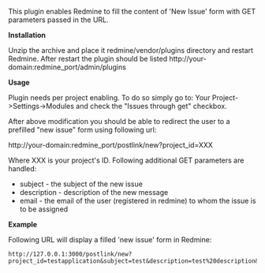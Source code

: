 This plugin enables Redmine to fill the content of 'New Issue' form with GET parameters passed in the URL.

**Installation**

Unzip the archive and place it redmine/vendor/plugins directory and restart Redmine. 
After restart the plugin should be listed http://your-domain:redmine_port/admin/plugins

**Usage**

Plugin needs per project enabling. To do so simply go to: Your Project->Settings->Modules and check the "Issues through get" checkbox.

After above modification you should be able to redirect the user to a prefilled "new issue" form using following url:

http://your-domain:redmine_port/postlink/new?project_id=XXX

Where XXX is your project's ID.
Following additional GET parameters are handled:
  * subject - the subject of the new issue
  * description - description of the new message
  * email - the email of the user (registered in redmine) to whom the issue is to be 
assigned

**Example**

Following URL will display a filled 'new issue' form in Redmine:
```
http://127.0.0.1:3000/postlink/new?project_id=testapplication&subject=test&description=test%20description&email=piotrek%40gmail.com
```
